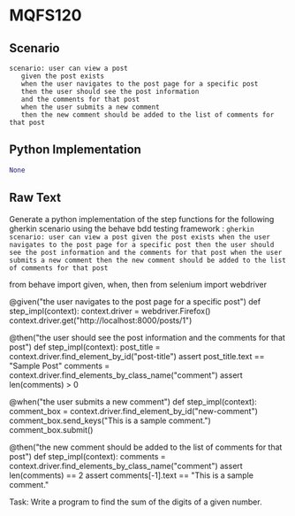 # MQFS120
## Scenario
```gherkin
scenario: user can view a post 
   given the post exists 
   when the user navigates to the post page for a specific post 
   then the user should see the post information 
   and the comments for that post 
   when the user submits a new comment 
   then the new comment should be added to the list of comments for that post
```


## Python Implementation
```python
None
```


## Raw Text
Generate a python implementation of the step functions for the following gherkin scenario using the behave bdd testing framework : ```gherkin scenario: user can view a post given the post exists when the user navigates to the post page for a specific post then the user should see the post information and the comments for that post when the user submits a new comment then the new comment should be added to the list of comments for that post```



from behave import given, when, then
from selenium import webdriver

@given("the user navigates to the post page for a specific post")
def step_impl(context):
    context.driver = webdriver.Firefox()
    context.driver.get("http://localhost:8000/posts/1")

@then("the user should see the post information and the comments for that post")
def step_impl(context):
    post_title = context.driver.find_element_by_id("post-title")
    assert post_title.text == "Sample Post"
    comments = context.driver.find_elements_by_class_name("comment")
    assert len(comments) > 0

@when("the user submits a new comment")
def step_impl(context):
    comment_box = context.driver.find_element_by_id("new-comment")
    comment_box.send_keys("This is a sample comment.")
    comment_box.submit()

@then("the new comment should be added to the list of comments for that post")
def step_impl(context):
    comments = context.driver.find_elements_by_class_name("comment")
    assert len(comments) == 2
    assert comments[-1].text == "This is a sample comment."

Task: Write a program to find the sum of the digits of a given number.
